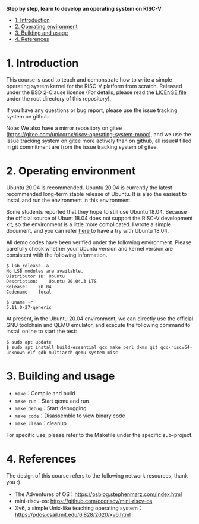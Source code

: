 
**Step by step, learn to develop an operating system on RISC-V**

<!-- TOC -->

- [1. Introduction](#1-introduction)
- [2. Operating environment](#2-operating-environment)
- [3. Building and usage](#3-building-and-usage)
- [4. References](#4-references)

<!-- /TOC -->
# 1. Introduction

This course is used to teach and demonstrate how to write a simple operating system kernel for the RISC-V platform from scratch. Released under the BSD 2-Clause license (For details, please read the [LICENSE file](./LICENSE) under the root directory of this repository).

If you have any questions or bug report, please use the issue tracking system on github.

Note: We also have a mirror repository on gitee (<https://gitee.com/unicornx/riscv-operating-system-mooc>), and we use the issue tracking system on gitee more actively than on github, all issue# filled in git commitment are from the issue tracking system of gitee.

# 2. Operating environment

Ubuntu 20.04 is recommended. Ubuntu 20.04 is currently the latest recommended long-term stable release of Ubuntu. It is also the easiest to install and run the environment in this environment.

Some students reported that they hope to still use Ubuntu 18.04. Because the official source of Ubunt 18.04 does not support the RISC-V development kit, so the environment is a little more complicated. I wrote a simple document, and you can refer [here ](./howto-run-with-ubuntu1804.md) to have a try with Ubuntu 18.04.

All demo codes have been verified under the following environment. Please carefully check whether your Ubuntu version and kernel version are consistent with the following information.

```
$ lsb_release -a
No LSB modules are available.
Distributor ID:	Ubuntu
Description:	Ubuntu 20.04.3 LTS
Release:	20.04
Codename:	focal

$ uname -r
5.11.0-27-generic
```

At present, in the Ubuntu 20.04 environment, we can directly use the official GNU toolchain and QEMU emulator, and execute the following command to install online to start the test:

```
$ sudo apt update
$ sudo apt install build-essential gcc make perl dkms git gcc-riscv64-unknown-elf gdb-multiarch qemu-system-misc
```

# 3. Building and usage

- `make`：Compile and build
- `make run`：Start qemu and run
- `make debug`：Start debugging
- `make code`：Disassemble to view binary code
- `make clean`：cleanup

For specific use, please refer to the Makefile under the specific sub-project.

# 4. References

The design of this course refers to the following network resources, thank you :)

- The Adventures of OS：<https://osblog.stephenmarz.com/index.html>
- mini-riscv-os: <https://github.com/cccriscv/mini-riscv-os>
- Xv6, a simple Unix-like teaching operating system：<https://pdos.csail.mit.edu/6.828/2020/xv6.html>
